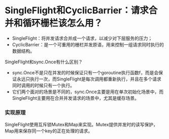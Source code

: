 # SingleFlight和CyclicBarrier：请求合并和循环栅栏该怎么用？

* SingleFlight：将并发请求合并成一个请求，以减少对下层服务的压力；
* CyclicBarrier：是一个可重用的栅栏并发原语，用来控制一组请求同时执行的数据结构。

SingleFlight和sync.Once有什么区别？
* sync.Once不是只在并发的时候保证只有一个goroutine执行函数f，而是会保证永远只执行一次，而SingleFlight是每次调用都重新执行，并且在多个请求同时调用的时候只有一个执行。
* 它们两个面对的场景是不同的，sync.Once主要是用在单次初始化场景中，而SingleFlight主要用在合并并发请求的场景中，尤其是缓存场景。

### 实现原理
SingleFlight使用互斥锁Mutex和Map来实现。Mutex提供并发时的读写保护，Map用来保存同一个key的正在处理的请求。

